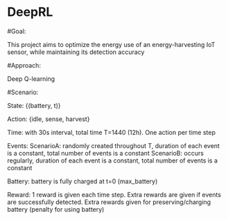 # DeepRL

#Goal:

This project aims to optimize the energy use of an energy-harvesting IoT sensor, while maintaining its detection accuracy

#Approach:

Deep Q-learning

#Scenario:

State: {(battery, t)}

Action: {idle, sense, harvest}

Time: with 30s interval, total time T=1440 (12h). One action per time step

Events: ScenarioA: randomly created throughout T, duration of each event is a constant, total number of events is a constant
        ScenarioB: occurs regularly, duration of each event is a constant, total number of events is a constant

Battery: battery is fully charged at t=0 (max_battery)

Reward: 1 reward is given each time step. Extra rewards are given if events are successfully detected. Extra
rewards given for preserving/charging battery (penalty for using battery)
